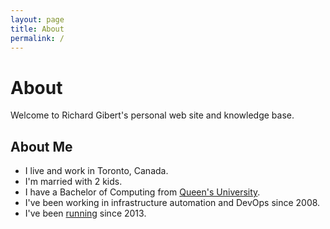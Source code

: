 ```yaml
---
layout: page
title: About
permalink: /
---
```


# About

Welcome to Richard Gibert's personal web site and knowledge base.

## About Me

- I live and work in Toronto, Canada.
- I'm married with 2 kids.
- I have a Bachelor of Computing from [Queen's University](https://www.queensu.ca/).
- I've been working in infrastructure automation and DevOps since 2008.
- I've been [running](https://richard.gibert.ca/docs/fitness#running) since 2013.
